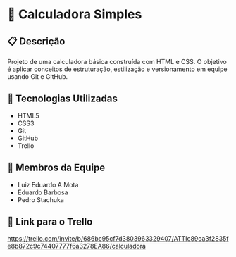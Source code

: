 # 🧮 Calculadora Simples

## 📋 Descrição
Projeto de uma calculadora básica construída com HTML e CSS. O objetivo é aplicar conceitos de estruturação, estilização e versionamento em equipe usando Git e GitHub.

## 🚀 Tecnologias Utilizadas
- HTML5
- CSS3
- Git
- GitHub
- Trello 

## 👥 Membros da Equipe
- Luiz Eduardo A Mota
- Eduardo Barbosa
- Pedro Stachuka

## 📌 Link para o Trello
https://trello.com/invite/b/686bc95cf7d3803963329407/ATTIc89ca3f2835fe8b872c9c74407777f6a3278EA86/calculadora
